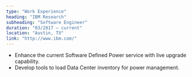 ```yaml
---
type: "Work Experience"
heading: "IBM Research"
subheading: "Software Engineer"
duration: "03/2017 – current"
location: "Austin, TX"
link: "http://www.ibm.com/"
---
```

 
* Enhance the current Software Defined Power service with live upgrade capability. 
* Develop tools to load Data Center inventory for power management. 
 